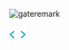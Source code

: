 <p align="left"> <img src="https://komarev.com/ghpvc/?username=gateremark&label=Profile%20Views&color=430680&style=flat" alt="gateremark" /> </p>

<a href="https://bit.ly/gatere">
<img src="static/codegif.webp" width ="30">
</a>

<!--

```javascript
const gateremark = developer {
    about {
        name = "Mark Gatere"
        role = Front-End Developer
    }
    tech ("JavaScript", "Typescript", "Python")
    links {
        LinkedIn = "Mark Gatere"
        X (Twitter) = "gatere_mark"
        Portfolio = "bit.ly/gatere"
    }
}

```

-->
